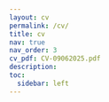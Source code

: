 ```yaml
---
layout: cv
permalink: /cv/
title: cv
nav: true
nav_order: 3
cv_pdf: CV-09062025.pdf
description: 
toc:
  sidebar: left
---
```

